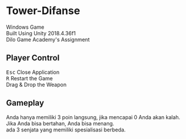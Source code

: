 # Tower-Difanse
Windows Game <br>
Built Using Unity 2018.4.36f1 <br>
Dilo Game Academy's Assignment

## Player Control
<kbd>Esc</kbd> Close Application <br>
<kbd>R</kbd> Restart the Game <br>
Drag & Drop the Weapon<br>

## Gameplay
Anda hanya memiliki 3 poin langsung, jika mencapai 0 Anda akan kalah. <br>
Jika Anda bisa bertahan, Anda bisa menang.<br>
ada 3 senjata yang memiliki spesialisasi berbeda.
